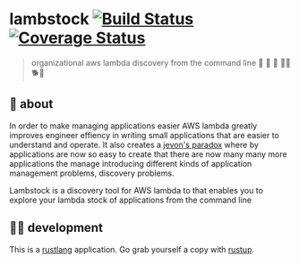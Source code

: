 # lambstock [![Build Status](https://travis-ci.org/meetup/lambstock.svg?branch=master)](https://travis-ci.org/meetup/lambstock) [![Coverage Status](https://coveralls.io/repos/github/meetup/lambstock/badge.svg)](https://coveralls.io/github/meetup/lambstock)

> organizational aws lambda discovery from the command line 🐑 🐑 🐑 🐓🐏 🐕🐑

## 🤔 about

In order to make managing applications easier AWS lambda greatly
improves engineer effiency in writing small applications that are easier to understand and operate.
It also creates a [jevon's paradox](https://en.wikipedia.org/wiki/Jevons_paradox) where by
applications are now so easy to create that there are now many many more applications the manage
introducing different kinds of application management problems, discovery problems.

Lambstock is a discovery tool for AWS lambda to that enables you to explore
your lambda stock of applications from the command line


## 👩‍🏭 development

This is a [rustlang](https://www.rust-lang.org/en-US/) application.
Go grab yourself a copy with [rustup](https://rustup.rs/).